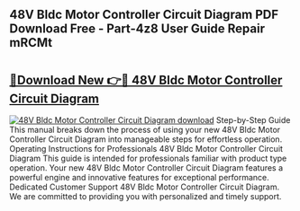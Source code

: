 ## 48V Bldc Motor Controller Circuit Diagram PDF Download Free - Part-4z8 User Guide Repair mRCMt

# <h2><a href="http://dfs0sf.blite.top/?on=48V+Bldc+Motor+Controller+Circuit+Diagram">🔗Download New 👉🔴 48V Bldc Motor Controller Circuit Diagram</a></h2>

[![48V Bldc Motor Controller Circuit Diagram download](https://i.imgur.com/lujVjoI.png)](http://dfs0sf.blite.top/?on=48V+Bldc+Motor+Controller+Circuit+Diagram)
Step-by-Step Guide This manual breaks down the process of using your new 48V Bldc Motor Controller Circuit Diagram into manageable steps for effortless operation. Operating Instructions for Professionals 48V Bldc Motor Controller Circuit Diagram This guide is intended for professionals familiar with product type operation. Your new 48V Bldc Motor Controller Circuit Diagram features a powerful engine and innovative features for exceptional performance. Dedicated Customer Support 48V Bldc Motor Controller Circuit Diagram. We are committed to providing you with personalized and timely support.
